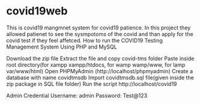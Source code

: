 # covid19web
This is covid19 mangmnet system for covid19 patience. In this project they allowed patienet to see the sysmpotoms of the covid and than apply for the covid test if they feel affetced. 
How to run the COVID19 Testing Management System Using PHP and MySQL

Download the zip file
Extract the file and copy covid-tms folder
Paste inside root directory(for xampp xampp/htdocs, for wamp wamp/www, for lamp var/www/html)
Open PHPMyAdmin (http://localhost/phpmyadmin)
Create a database with name covidtmsdb
Import covidtmsdb.sql file(given inside the zip package in SQL file folder)
Run the script http://localhost/covid19

Admin Credential
Username: admin
Password: Test@123

